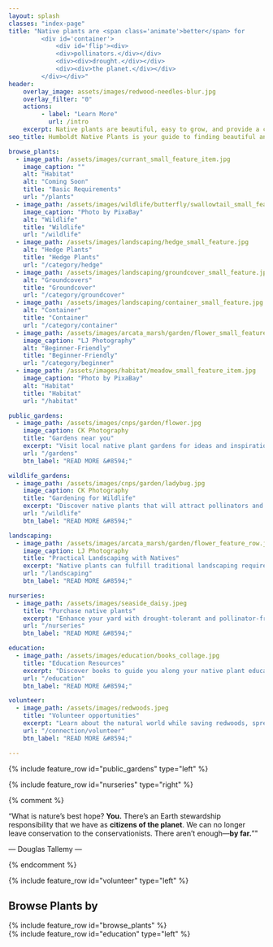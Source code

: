 ```yaml
---
layout: splash
classes: "index-page"
title: "Native plants are <span class='animate'>better</span> for 
         <div id='container'>
             <div id='flip'><div>
             <div>pollinators.</div></div>
             <div><div>drought.</div></div>
             <div><div>the planet.</div></div>
         </div></div>"    
header:
    overlay_image: assets/images/redwood-needles-blur.jpg
    overlay_filter: "0"
    actions:
         - label: "Learn More"
           url: /intro
    excerpt: Native plants are beautiful, easy to grow, and provide a critical foundation for our local ecosystem. 
seo_title: Humboldt Native Plants is your guide to finding beautiful and ecologically-important native plants for your yard. Help our planet today by planting native.

browse_plants:
  - image_path: /assets/images/currant_small_feature_item.jpg 
    image_caption: ""
    alt: "Habitat" 
    alt: "Coming Soon" 
    title: "Basic Requirements"
    url: "/plants" 
  - image_path: /assets/images/wildlife/butterfly/swallowtail_small_feature.jpg
    image_caption: "Photo by PixaBay"
    alt: "Wildlife"
    title: "Wildlife"
    url: "/wildlife"
  - image_path: /assets/images/landscaping/hedge_small_feature.jpg
    alt: "Hedge Plants"
    title: "Hedge Plants"
    url: "/category/hedge"
  - image_path: /assets/images/landscaping/groundcover_small_feature.jpg
    alt: "Groundcovers"
    title: "Groundcover"
    url: "/category/groundcover"
  - image_path: /assets/images/landscaping/container_small_feature.jpg
    alt: "Container"
    title: "Container"
    url: "/category/container"
  - image_path: /assets/images/arcata_marsh/garden/flower_small_feature_row.jpg 
    image_caption: "LJ Photography"
    alt: "Beginner-Friendly" 
    title: "Beginner-Friendly"
    url: "/category/beginner" 
  - image_path: /assets/images/habitat/meadow_small_feature_item.jpg 
    image_caption: "Photo by PixaBay"
    alt: "Habitat" 
    title: "Habitat"
    url: "/habitat" 

public_gardens:
  - image_path: /assets/images/cnps/garden/flower.jpg
    image_caption: CK Photography
    title: "Gardens near you"
    excerpt: "Visit local native plant gardens for ideas and inspiration. These gardens demonstrate that landscaping can be both beautiful and beneficial."
    url: "/gardens"
    btn_label: "READ MORE &#8594;"

wildlife_gardens:
  - image_path: /assets/images/cnps/garden/ladybug.jpg
    image_caption: CK Photography
    title: "Gardening for Wildlife"
    excerpt: "Discover native plants that will attract pollinators and benefit other wildlife in your area. Pristine lawns and exotic gardens are beautiful but often otherwise lifeless. A native plant garden will be alive with the sounds and movements of bees, butterflies and birds."
    url: "/wildlife"
    btn_label: "READ MORE &#8594;"

landscaping:
  - image_path: /assets/images/arcata_marsh/garden/flower_feature_row.jpg
    image_caption: LJ Photography
    title: "Practical Landscaping with Natives"
    excerpt: "Native plants can fulfill traditional landscaping requirements - while also being practical, drought-tolerant and low-maintenance."
    url: "/landscaping"
    btn_label: "READ MORE &#8594;"

nurseries:
  - image_path: /assets/images/seaside_daisy.jpeg 
    title: "Purchase native plants"
    excerpt: "Enhance your yard with drought-tolerant and pollinator-friendly native plants. Get to know our local nurseries that carry Humboldt County and California native plants."
    url: "/nurseries"
    btn_label: "READ MORE &#8594;"

education:
  - image_path: /assets/images/education/books_collage.jpg 
    title: "Education Resources"
    excerpt: "Discover books to guide you along your native plant education journey. The books listed are all available through the Humboldt County Library."
    url: "/education"
    btn_label: "READ MORE &#8594;"

volunteer:
  - image_path: /assets/images/redwoods.jpeg 
    title: "Volunteer opportunities"
    excerpt: "Learn about the natural world while saving redwoods, spreading native plants and making a positive impact on the world around us."
    url: "/connection/volunteer"
    btn_label: "READ MORE &#8594;"

---
```

{% include feature_row id="public_gardens" type="left" %}

{% include feature_row id="nurseries" type="right" %}

{% comment %}
<p>
&ldquo;What is nature’s best hope? <b>You.</b> There’s an Earth stewardship responsibility that we have as <b>citizens of the planet</b>. We can no longer leave conservation to the conservationists. There aren’t enough—<b>by far.</b>&rdquo;"
</p>
<p class="page__lead">— Douglas Tallemy —</p>
{% endcomment %}

{% include feature_row id="volunteer" type="left" %}

<div class="small_feature_row">
<h2>Browse Plants by</h2>
{% include feature_row id="browse_plants" %}
</div>

<div class="education-module">
{% include feature_row id="education" type="left" %}
</div>
